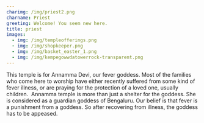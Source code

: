 ```yaml
---
charimg: /img/priest2.png
charname: Priest
greeting: Welcome! You seem new here.
title: priest
images:
  - img: /img/templeofferings.png
  - img: /img/shopkeeper.png
  - img: /img/basket_easter_1.png
  - img: /img/kempegowwdatowerrock-transparent.png
---
```

This temple is for Annamma Devi, our fever goddess. Most of the families who come here to worship have either recently suffered from some kind of fever illness, or are praying for the protection of a loved one, usually children.  Annamma temple is more than just a shelter for the goddess. She is considered as a guardian goddess of Bengaluru. Our belief is that fever is a punishment from a goddess. So after recovering from illness, the goddess has to be appeased.